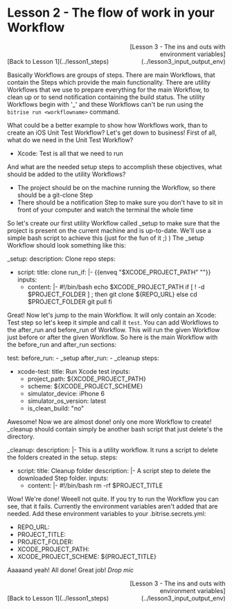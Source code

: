 # Lesson 2 - The flow of work in your Workflow

<div style="text-align: left;display: inline-block; width: 50%;">[Back to Lesson 1](../lesson1_steps)</div><div style="text-align: right;display: inline-block; width: 50%;">[Lesson 3 - The ins and outs with environment variables](../lesson3_input_output_env)</div>

Basically Workflows are groups of steps. There are main Workflows, that contain the Steps which provide the main functionality. There are utility Workflows that we use to prepare everything for the main Workflow, to clean up or to send notification containing the build status. The utility Workflows begin with '_' and these Workflows can't be run using the `bitrise run <workflowname>` command.

What could be a better example to show how Workflows work, than to create an iOS Unit Test Workflow? Let's get down to business!
First of all, what do we need in the Unit Test Workflow?
- Xcode: Test is all that we need to run

And what are the needed setup steps to accomplish these objectives, what should be added to the utility Workflows?
- The project should be on the machine running the Workflow, so there should be a git-clone Step
- There should be a notification Step to make sure you don't have to sit in front of your computer and watch the terminal the whole time

So let's create our first utility Workflow called _setup to make sure that the project is present on the current machine and is up-to-date.
We'll use a simple bash script to achieve this (just for the fun of it ;) ) The _setup Workflow should look something like this:

_setup:
  description: Clone repo
  steps:
  - script:
      title: clone
      run_if: |-
        {{enveq "$XCODE_PROJECT_PATH" ""}}
      inputs:
      - content: |-
          #!/bin/bash
          echo $XCODE_PROJECT_PATH
          if [ ! -d $PROJECT_FOLDER ] ; then
            git clone ${REPO_URL}
          else
            cd $PROJECT_FOLDER
            git pull
          fi

Great! Now let's jump to the main Workflow. It will only contain an Xcode: Test step so let's keep it simple and call it `test`. You can add Workflows to the after_run and before_run of Workflow. This will run the given Workflow just before or after the given Workflow. So here is the main Workflow with the before_run and after_run sections:

test:
  before_run:
    - _setup
  after_run:
    - _cleanup
  steps:
  - xcode-test:
      title: Run Xcode test
      inputs:
      - project_path: ${XCODE_PROJECT_PATH}
      - scheme: ${XCODE_PROJECT_SCHEME}
      - simulator_device: iPhone 6
      - simulator_os_version: latest
      - is_clean_build: "no"

Awesome! Now we are almost done! only one more Workflow to create! _cleanup should contain simply be another bash script that just delete's the directory.

_cleanup:
  description: |-
    This is a utility workflow. It runs a script to delete the folders created in the setup.
  steps:
  - script:
      title: Cleanup folder
      description: |-
        A script step to delete the downloaded Step folder.
      inputs:
      - content: |-
          #!/bin/bash
          rm -rf $PROJECT_TITLE

Wow! We're done! Weeell not quite. If you try to run the Workflow you can see, that it fails. Currently the environment variables aren't added that are needed. Add these environment variables to your .bitrise.secrets.yml:

- REPO_URL: <your-repo-url>
- PROJECT_TITLE: <your-project-title>
- PROJECT_FOLDER: <your-project-folder>
- XCODE_PROJECT_PATH: <your-project-path>
- XCODE_PROJECT_SCHEME: ${PROJECT_TITLE}

Aaaaand yeah! All done! Great job! *Drop mic*

<div style="text-align: left;display: inline-block; width: 50%;">[Back to Lesson 1](../lesson1_steps)</div><div style="text-align: right;display: inline-block; width: 50%;">[Lesson 3 - The ins and outs with environment variables](../lesson3_input_output_env)</div>
